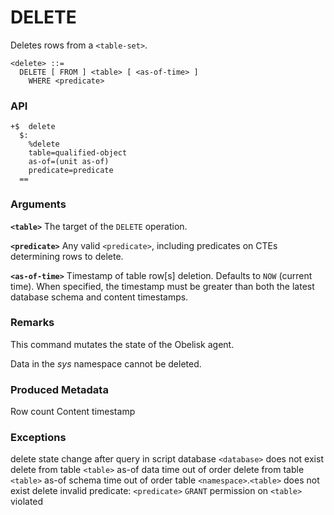 # DELETE

Deletes rows from a `<table-set>`.

```
<delete> ::=
  DELETE [ FROM ] <table> [ <as-of-time> ]
    WHERE <predicate>
```
### API
```
+$  delete
  $:
    %delete
    table=qualified-object
    as-of=(unit as-of)
    predicate=predicate
  ==
```

### Arguments

**`<table>`**
The target of the `DELETE` operation.

**`<predicate>`**
Any valid `<predicate>`, including predicates on CTEs determining rows to delete.

**`<as-of-time>`**
Timestamp of table row[s] deletion. Defaults to `NOW` (current time). When specified, the timestamp must be greater than both the latest database schema and content timestamps.

### Remarks

This command mutates the state of the Obelisk agent.

Data in the *sys* namespace cannot be deleted.

### Produced Metadata

Row count
Content timestamp

### Exceptions

delete state change after query in script
database `<database>` does not exist
delete from table `<table>` as-of data time out of order
delete from table `<table>` as-of schema time out of order
table `<namespace>`.`<table>` does not exist
delete invalid predicate: `<predicate>`
`GRANT` permission on `<table>` violated
